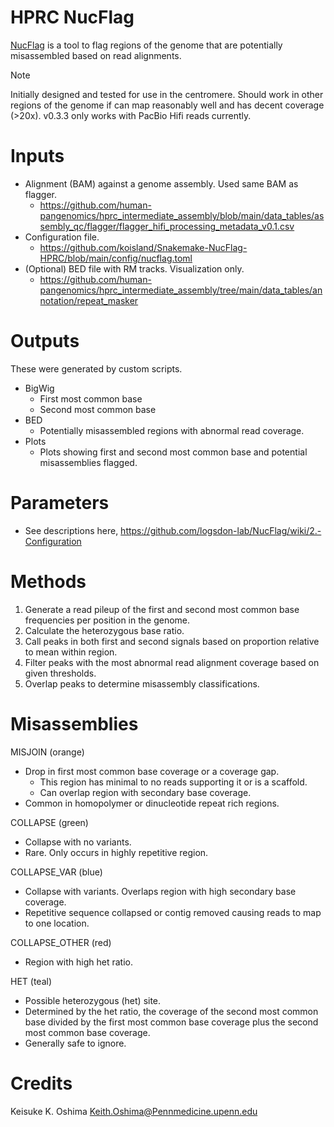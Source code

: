 # HPRC NucFlag
[NucFlag](https://github.com/logsdon-lab/NucFlag) is a tool to flag regions of the genome that are potentially misassembled based on read alignments.

> [!NOTE]
> Initially designed and tested for use in the centromere. Should work in other regions of the genome if can map reasonably well and has decent coverage (>20x). v0.3.3 only works with PacBio Hifi reads currently.

# Inputs
* Alignment (BAM) against a genome assembly. Used same BAM as flagger.
    * https://github.com/human-pangenomics/hprc_intermediate_assembly/blob/main/data_tables/assembly_qc/flagger/flagger_hifi_processing_metadata_v0.1.csv
* Configuration file.
    * https://github.com/koisland/Snakemake-NucFlag-HPRC/blob/main/config/nucflag.toml
* (Optional) BED file with RM tracks. Visualization only.
    * https://github.com/human-pangenomics/hprc_intermediate_assembly/tree/main/data_tables/annotation/repeat_masker

# Outputs
These were generated by custom scripts.
* BigWig
    * First most common base
    * Second most common base
* BED
    * Potentially misassembled regions with abnormal read coverage.
* Plots
    * Plots showing first and second most common base and potential misassemblies flagged.

# Parameters
* See descriptions here, https://github.com/logsdon-lab/NucFlag/wiki/2.-Configuration

# Methods
1. Generate a read pileup of the first and second most common base frequencies per position in the genome.
2. Calculate the heterozygous base ratio.   
3. Call peaks in both first and second signals based on proportion relative to mean within region.
4. Filter peaks with the most abnormal read alignment coverage based on given thresholds.
5. Overlap peaks to determine misassembly classifications.

# Misassemblies
MISJOIN (orange)
* Drop in first most common base coverage or a coverage gap.
    * This region has minimal to no reads supporting it or is a scaffold.
    * Can overlap region with secondary base coverage.
* Common in homopolymer or dinucleotide repeat rich regions.

COLLAPSE (green)
* Collapse with no variants.
* Rare. Only occurs in highly repetitive region.

COLLAPSE_VAR (blue)
* Collapse with variants. Overlaps region with high secondary base coverage.
* Repetitive sequence collapsed or contig removed causing reads to map to one location.

COLLAPSE_OTHER (red)
* Region with high het ratio.

HET (teal)
* Possible heterozygous (het) site.
* Determined by the het ratio, the coverage of the second most common base divided by the first most common base coverage plus the second most common base coverage.
* Generally safe to ignore.

# Credits
Keisuke K. Oshima <Keith.Oshima@Pennmedicine.upenn.edu>
